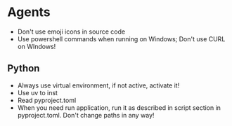 # Agents

- Don't use emoji icons in source code
- Use powershell commands when running on Windows; Don't use CURL on WIndows!

## Python

- Always use virtual environment, if not active, activate it!
- Use uv to inst
- Read pyproject.toml
- When you need run application, run it as described in script section in pyproject.toml. Don't change paths in any way!
